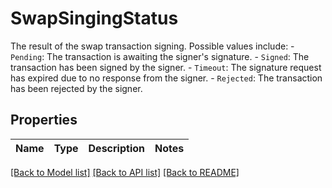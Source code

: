 # SwapSingingStatus

The result of the swap transaction signing. Possible values include:   - `Pending`: The transaction is awaiting the signer's signature.   - `Signed`: The transaction has been signed by the signer.   - `Timeout`: The signature request has expired due to no response from the signer.   - `Rejected`: The transaction has been rejected by the signer. 

## Properties

Name | Type | Description | Notes
------------ | ------------- | ------------- | -------------

[[Back to Model list]](../README.md#documentation-for-models) [[Back to API list]](../README.md#documentation-for-api-endpoints) [[Back to README]](../README.md)


